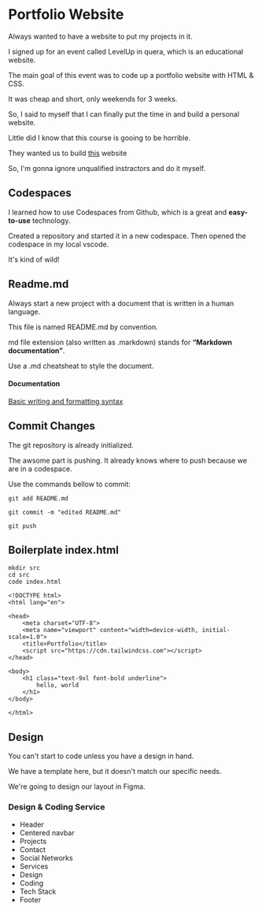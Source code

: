 # Portfolio Website
Always wanted to have a website to put my projects in it.

I signed up for an event called LevelUp in quera, which is an educational website.

The main goal of this event was to code up a portfolio website with HTML & CSS.

It was cheap and short, only weekends for 3 weeks. 

So, I said to myself that I can finally put the time in and build a personal website.

Little did I know that this course is gooing to be horrible.

They wanted us to build [this](https://websitedemos.net/personal-portfolio-02/?customize=template) website

So, I'm gonna ignore unqualified instractors and do it myself.

## Codespaces
I learned how to use Codespaces from Github, which is a great and **easy-to-use** technology.

Created a repository and started it in a new codespace.
Then opened the codespace in my local vscode.

It's kind of wild!

## Readme.md
Always start a new project with a document that is written in a human language.

This file is named README.md by convention.

md file extension (also written as .markdown) stands for **“Markdown documentation”**.

Use a .md cheatsheat to style the document.

#### Documentation
[Basic writing and formatting syntax](https://docs.github.com/en/get-started/writing-on-github/getting-started-with-writing-and-formatting-on-github/basic-writing-and-formatting-syntax)

## Commit Changes
The git repository is already initialized.

The awsome part is pushing. It already knows where to push because we are in a codespace.

Use the commands bellow to commit:
```
git add README.md

git commit -m "edited README.md"

git push
```

## Boilerplate index.html
```
mkdir src
cd src
code index.html
```

```
<!DOCTYPE html>
<html lang="en">

<head>
    <meta charset="UTF-8">
    <meta name="viewport" content="width=device-width, initial-scale=1.0">
    <title>Portfolio</title>
    <script src="https://cdn.tailwindcss.com"></script>
</head>

<body>
    <h1 class="text-9xl font-bold underline">
        hello, world
    </h1>
</body>

</html>
```

## Design
You can't start to code unless you have a design in hand.

We have a template here, but it doesn't match our specific needs.

We're going to design our layout in Figma.

### Design & Coding Service
- Header
- Centered navbar
- Projects
- Contact
- Social Networks
- Services
- Design 
- Coding
- Tech Stack
- Footer







